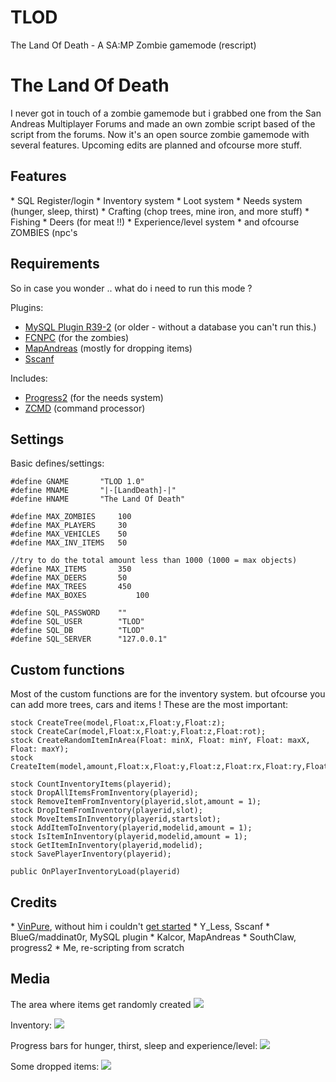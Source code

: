 # TLOD
The Land Of Death - A SA:MP Zombie gamemode (rescript)

<h1>The Land Of Death</h1>

I never got in touch of a zombie gamemode but i grabbed one from the San Andreas Multiplayer Forums and made an own zombie script based of the script from the forums. Now it's an open source zombie gamemode with several features. Upcoming edits are planned and ofcourse more stuff.

<h2>Features</h2>
* SQL Register/login
* Inventory system
* Loot system
* Needs system (hunger, sleep, thirst)
* Crafting (chop trees, mine iron, and more stuff)
* Fishing
* Deers (for meat !!)
* Experience/level system
* and ofcourse ZOMBIES (npc's

<h2>Requirements</h2>
So in case you wonder .. what do i need to run this mode ?

Plugins:
* <a href="https://github.com/pBlueG/SA-MP-MySQL/releases/tag/R39-2">MySQL Plugin R39-2</a> (or older - without a database you can't run this.)
* <a href="https://github.com/zeelorenc/fcnpc">FCNPC</a> (for the zombies)
* <a href="http://forum.sa-mp.com/showthread.php?t=120013">MapAndreas</a> (mostly for dropping items)
* <a href="http://forum.sa-mp.com/showthread.php?t=120356">Sscanf</a> 

Includes:
* <a href="https://github.com/Southclaw/progress2">Progress2</a> (for the needs system)
* <a href="http://forum.sa-mp.com/showthread.php?t=91354">ZCMD</a> (command processor)


<h2>Settings</h2>
Basic defines/settings:

```PAWN
#define GNAME 		"TLOD 1.0"
#define MNAME 		"|-[LandDeath]-|"
#define HNAME 		"The Land Of Death"

#define MAX_ZOMBIES     100
#define MAX_PLAYERS     30
#define MAX_VEHICLES    50
#define MAX_INV_ITEMS   50

//try to do the total amount less than 1000 (1000 = max objects)
#define MAX_ITEMS       350
#define MAX_DEERS       50
#define MAX_TREES       450
#define MAX_BOXES		    100

#define SQL_PASSWORD    ""
#define SQL_USER        "TLOD"
#define SQL_DB          "TLOD"
#define SQL_SERVER      "127.0.0.1"
```

<h2>Custom functions</h2>
Most of the custom functions are for the inventory system. but ofcourse you can add more trees, cars and items !
These are the most important:

```PAWN
stock CreateTree(model,Float:x,Float:y,Float:z);
stock CreateCar(model,Float:x,Float:y,Float:z,Float:rot);
stock CreateRandomItemInArea(Float: minX, Float: minY, Float: maxX, Float: maxY);
stock CreateItem(model,amount,Float:x,Float:y,Float:z,Float:rx,Float:ry,Float:rz);

stock CountInventoryItems(playerid);
stock DropAllItemsFromInventory(playerid);
stock RemoveItemFromInventory(playerid,slot,amount = 1);
stock DropItemFromInventory(playerid,slot);
stock MoveItemsInInventory(playerid,startslot);
stock AddItemToInventory(playerid,modelid,amount = 1);
stock IsItemInInventory(playerid,modelid,amount = 1);
stock GetItemInInventory(playerid,modelid);
stock SavePlayerInventory(playerid);

public OnPlayerInventoryLoad(playerid)
```

<h2>Credits</h2>
* <a href="http://forum.sa-mp.com/showthread.php?t=528864">VinPure</a>, without him i couldn't <a href="http://forum.sa-mp.com/showthread.php?t=528864">get started</a>
* Y_Less, Sscanf
* BlueG/maddinat0r, MySQL plugin
* Kalcor, MapAndreas
* SouthClaw, progress2
* Me, re-scripting from scratch

<h2>Media</h2>

The area where items get randomly created
<img src="http://pat.exp-gaming.net/TLOD/TLOD.png" />

Inventory:
<img src="http://pat.exp-gaming.net/TLOD/TLOD1.png" />

Progress bars for hunger, thirst, sleep and experience/level:
<img src="http://pat.exp-gaming.net/TLOD/TLOD2.png" />

Some dropped items:
<img src="http://pat.exp-gaming.net/TLOD/TLOD3.png" />
